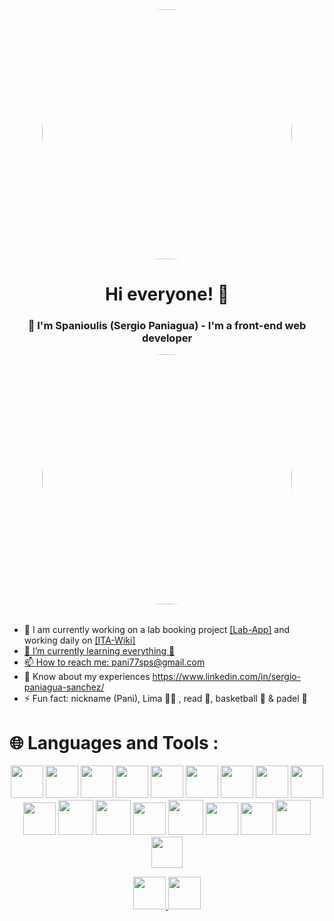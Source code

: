 <div id="header" align="center">
  <img src="https://user-images.githubusercontent.com/97700906/224072082-0b32093c-21fb-4da9-910d-770fe245dfc1.gif" width="400" style="border-radius: 50%;"/>
  
  <h1 align="center">Hi everyone! 👋 </h1>
  <h3>👨 I'm Spanioulis (Sergio Paniagua) - I'm a front-end web developer</h3>
  <img src="https://media.giphy.com/media/3owzW5c1tPq63MPmWk/giphy.gif](https://media.giphy.com/media/3owzW5c1tPq63MPmWk/giphy.gif" width="400" style="border-radius: 50%;"/>
 </div>
 
 <div style="margin-top: 2rem">
  <ul>
    <li>🔭 I am currently working on a lab booking project <a href="https://github.com/Spanioulis/lab-app">[Lab-App]</a> and working daily on <a href="https://github.com/IT-Academy-BCN/ita-wiki">[ITA-Wiki]
  <li>🌱 I’m currently learning everything 🧠</li>
  <li>📫 How to reach me:
    <a href="mailto:pani77sps@gmail.com">pani77sps@gmail.com</a>
    </li>
  <li>📄 Know about my experiences 
    <a href="https://www.linkedin.com/in/sergio-paniagua-sanchez/">https://www.linkedin.com/in/sergio-paniagua-sanchez/</a>
  </li>
  <li>⚡ Fun fact: nickname (Pani), Lima 🐾🐶 , read 📖, basketball 🏀 & padel 🎾</li>
  </ul>
  </div>
   
  <h1>🌐 Languages and Tools :</h1>
  <p align="center">
  <a href="https://beta.reactjs.org/" style="text-decoration: none">
    <img src="https://user-images.githubusercontent.com/97700906/216308156-f85a067e-808d-4f86-901f-9d66707cbfb3.svg" width="52px" height="52px"/>
  </a>
  <a href="https://redux.js.org/" style="text-decoration: none">
    <img src="https://user-images.githubusercontent.com/97700906/216309833-fdf66a92-a9c5-4b9b-9b9f-50e335892a10.svg" width="52px" height="52px"/>
  </a>
  <a href="https://javascript.info/" style="text-decoration: none">
    <img src="https://user-images.githubusercontent.com/97700906/216310151-aa95ae94-772e-4315-9868-d82b8a718e0f.svg" width="52px" height="52px"/>
  </a>
  <a href="https://www.typescriptlang.org/" style="text-decoration: none">
    <img src="https://user-images.githubusercontent.com/97700906/216310343-01211d06-7810-404a-9253-174243c57011.svg" width="52px" height="52px"/>
  </a>
  <a href="https://nextjs.org/" style="text-decoration: none">
    <img src="https://github-production-user-asset-6210df.s3.amazonaws.com/97700906/238589812-5938ec27-4694-41b1-b7a0-ad2e2a3dca4d.svg" width="52px" height="52px"/>
  </a>
  <a href="https://developer.mozilla.org/es/docs/Web/HTML" style="text-decoration: none">
    <img src="https://user-images.githubusercontent.com/97700906/216310960-b2ae975e-2859-41d5-9ab5-57e2ec435d47.svg" width="52px" height="52px"/>
  </a>
  <a href="https://developer.mozilla.org/es/docs/Web/CSS" style="text-decoration: none">
    <img src="https://user-images.githubusercontent.com/97700906/216311170-2da2f16f-f51e-4b1b-bba3-5d39710118dd.svg" width="52px" height="52px"/>
  </a>
  <a href="https://jestjs.io/" style="text-decoration: none">
    <img src="https://user-images.githubusercontent.com/97700906/227979779-7e3166de-021a-4ee5-b981-ca26deaf1677.svg" width="52px" height="52px"/>
  </a>
  <a href="https://testing-library.com/" style="text-decoration: none">
    <img src="https://user-images.githubusercontent.com/97700906/227980619-9376813e-1c32-4ec5-ba7f-82a52ef93453.png" width="52px" height="52px"/>
  </a>
  <a href="https://vitest.dev/" style="text-decoration: none">
    <img src="https://user-images.githubusercontent.com/97700906/227981534-e3c7652d-098e-45ae-a056-e0f70391a8a4.png" width="52px" height="52px"/>
  </a>
  <a href="https://getbootstrap.com/" style="text-decoration: none">
    <img src="https://user-images.githubusercontent.com/97700906/216311248-cae96156-bde6-4e8a-89b0-4698cf7e0092.svg" width="56px" height="56px"/>
  </a>
  <a href="https://tailwindcss.com/" style="text-decoration: none">
    <img src="https://user-images.githubusercontent.com/97700906/216312485-76c5c68e-b4c5-4a22-acdc-f0a9cab92cf8.svg" width="56px" height="56px"/>
  </a>
  <a href="https://styled-components.com/" style="text-decoration: none">
    <img src="https://user-images.githubusercontent.com/97700906/216312780-02dd8249-01b0-4eb8-8e37-82a145cd0f2c.svg" width="52px" height="52px"/>
  </a>
  <a href="https://git-scm.com/" style="text-decoration: none">
    <img src="https://user-images.githubusercontent.com/97700906/216311772-f63aff81-b4a3-492f-bb5f-393299ca23db.svg" width="56px" height="56px"/>
  </a>
  <a href="https://vitejs.dev/" style="text-decoration: none">
    <img src="https://user-images.githubusercontent.com/97700906/216313831-b0de2d92-a277-430b-af67-35c8d2c40bb0.svg" width="52px" height="52px"/>
  </a>
  <a href="https://nodejs.org/en/" style="text-decoration: none">
    <img src="https://user-images.githubusercontent.com/97700906/216311425-3b8c23bd-3c57-4db7-9106-9ac5bdd88d97.svg" width="52px" height="52px"/>
  </a>
  <a href="https://firebase.google.com/" style="text-decoration: none">
    <img src="https://user-images.githubusercontent.com/97700906/216311654-a8b59f13-5f10-4796-8a44-d4d607d933e6.svg" width="56px" height="56px"/>
  </a>
  <a href="https://code.visualstudio.com/" style="text-decoration: none">
    <img src="https://user-images.githubusercontent.com/97700906/216311864-b74bee46-dde4-426b-812b-3b69e89a7614.svg" width="50px" height="50px"/>
  </a>
</p>
  <div id="header" align="center">
  <p>
   <a href="https://github.com/Spanioulis?tab=repositories">
     <img src="https://user-images.githubusercontent.com/97700906/216315750-8e21283a-1ba9-41d8-a9cc-b447e5c684a5.svg" width="52px" height="52px"/>
  </a>
  <a href="https://www.linkedin.com/in/sergio-paniagua-s%C3%A1nchez/">
    <img src="https://user-images.githubusercontent.com/97700906/216312018-7342156f-fae5-4610-a473-240db49a35da.svg" width="52px" height="52px"/>
  </a>
    </p>
 </div>
 

<!-- 
https://www.youtube.com/watch?v=NVibWKkon74
<li>👯 I’m looking to collaborate on ...</li>
<li>🤔 I’m looking for help with ...</li>
<li>💬 Ask me about ...</li>
<li>😄 Pronouns: ...</li>
  </ul>

<!-- gif -->


     
  
